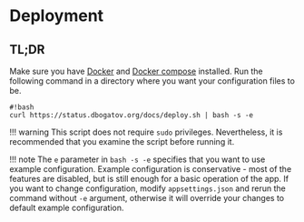 # Deployment

## TL;DR

Make sure you have [Docker](https://www.docker.com) and [Docker compose](https://docs.docker.com/compose/) installed.
Run the following command in a directory where you want your configuration files to be.

	#!bash
	curl https://status.dbogatov.org/docs/deploy.sh | bash -s -e

!!! warning
    This script does not require `sudo` privileges.
	Nevertheless, it is recommended that you examine the script before running it.

!!! note
	The `e` parameter in `bash -s -e` specifies that you want to use example configuration.
	Example configuration is conservative - most of the features are disabled, but is still enough for a basic operation of the app.
	If you want to change configuration, modify `appsettings.json` and rerun the command without `-e` argument, otherwise it will override your changes to default example configuration.
